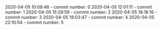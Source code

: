 2020-04-05 10:09:48 - commit number: 0
2020-04-05 12:01:11 - commit number: 1
2020-04-05 15:29:59 - commit number: 2
2020-04-05 18:18:16 - commit number: 3
2020-04-05 19:03:47 - commit number: 4
2020-04-05 22:10:54 - commit number: 5
